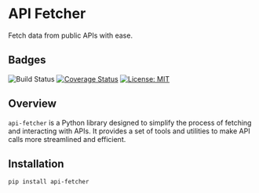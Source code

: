 # API Fetcher

Fetch data from public APIs with ease.

## Badges

![Build Status](https://github.com/domenicodigangi/api-fetcher/workflows/Run%20tests.yml/badge.svg)
[![Coverage Status](https://codecov.io/gh/domenicodigangi/api-fetcher/branch/main/graph/badge.svg)](https://codecov.io/gh/domenicodigangi/api-fetcher)
[![License: MIT](https://img.shields.io/badge/License-MIT-yellow.svg)](https://opensource.org/licenses/MIT)

## Overview

`api-fetcher` is a Python library designed to simplify the process of fetching and interacting with APIs. It provides a set of tools and utilities to make API calls more streamlined and efficient.

## Installation

```bash
pip install api-fetcher
